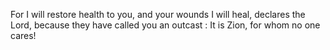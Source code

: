For I will restore health to you, and your wounds I will heal, declares the Lord, because they have called you an outcast : It is Zion, for whom no one cares!
